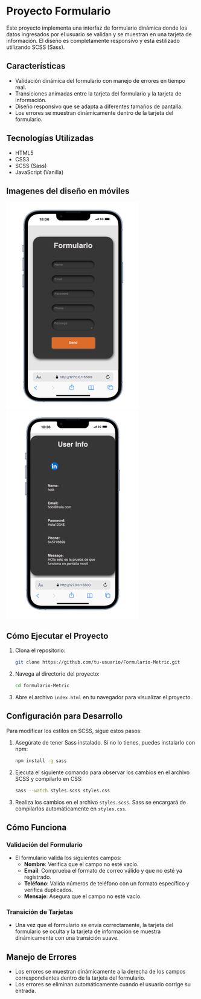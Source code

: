 # Proyecto Formulario

Este proyecto implementa una interfaz de formulario dinámica donde los datos ingresados por el usuario se validan y se muestran en una tarjeta de información. El diseño es completamente responsivo y está estilizado utilizando SCSS (Sass).

## Características
- Validación dinámica del formulario con manejo de errores en tiempo real.
- Transiciones animadas entre la tarjeta del formulario y la tarjeta de información.
- Diseño responsivo que se adapta a diferentes tamaños de pantalla.
- Los errores se muestran dinámicamente dentro de la tarjeta del formulario.

## Tecnologías Utilizadas
- HTML5
- CSS3
- SCSS (Sass)
- JavaScript (Vanilla)

## Imagenes del diseño en móviles
<img src="img/Form-card.png" alt="form-card" width="350px" height="550px">
<img src="img/Card-Info.png" alt="form-card" width="350px" height="550px">

## Cómo Ejecutar el Proyecto
1. Clona el repositorio:
   ```bash
   git clone https://github.com/tu-usuario/Formulario-Metric.git
   ```

2. Navega al directorio del proyecto:
   ```bash
   cd formulario-Metric
   ```

3. Abre el archivo `index.html` en tu navegador para visualizar el proyecto.

## Configuración para Desarrollo
Para modificar los estilos en SCSS, sigue estos pasos:

1. Asegúrate de tener Sass instalado. Si no lo tienes, puedes instalarlo con npm:
   ```bash
   npm install -g sass
   ```

2. Ejecuta el siguiente comando para observar los cambios en el archivo SCSS y compilarlo en CSS:
   ```bash
   sass --watch styles.scss styles.css
   ```

3. Realiza los cambios en el archivo `styles.scss`. Sass se encargará de compilarlos automáticamente en `styles.css`.

## Cómo Funciona
### Validación del Formulario
- El formulario valida los siguientes campos:
  - **Nombre**: Verifica que el campo no esté vacío.
  - **Email**: Comprueba el formato de correo válido y que no esté ya registrado.
  - **Teléfono**: Valida números de teléfono con un formato específico y verifica duplicados.
  - **Mensaje**: Asegura que el campo no esté vacío.

### Transición de Tarjetas
- Una vez que el formulario se envía correctamente, la tarjeta del formulario se oculta y la tarjeta de información se muestra dinámicamente con una transición suave.

## Manejo de Errores
- Los errores se muestran dinámicamente a la derecha de los campos correspondientes dentro de la tarjeta del formulario.
- Los errores se eliminan automáticamente cuando el usuario corrige su entrada.


